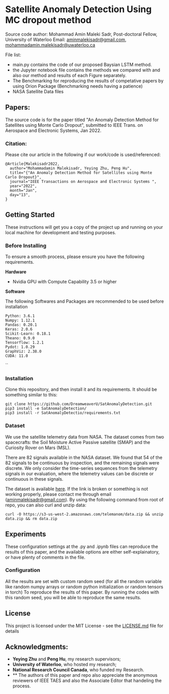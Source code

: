 # Satellite Anomaly Detection Using MC dropout method

Source code author: ‪Mohammad Amin Maleki Sadr, Post-doctoral Fellow, University of Waterloo
Email: aminmalekisadr@gmail.com, mohammadamin.malekisadr@uwaterloo.ca

File list:
* main.py contains the code of our proposed Baysian LSTM method.
* the Jupyter notebook file contains the methods we compared with and also our method and results of each Figure separately.
* The Benchmarking for reproducing the results of competative papers by using Orion Package (Benchmarking needs having a patience)
* NASA Satellite Data files


## Papers:
The source code is for the paper titled "An Anomaly Detection Method for Satellites using Monte Carlo Dropout", submitted to IEEE Trans. on Aerospace and Electronic Systems, Jan 2022.

### Citation:

Please cite our article in the following if our work/code is used/referenced:

```
@Article{Malekisadr2022,
  author="Mohammadamin Malekisadr, Yeying Zhu, Peng Hu",
  title="{"An Anomaly Detection Method for Satellites using Monte Carlo Dropout}",
  journal="IEEE Transactions on Aerospace and Electronic Systems ",
  year="2022",
  month="Jan",
  day="13",
}
```
## Getting Started
These instructions will get you a copy of the project up and running on your local machine for development and testing purposes.

### Before Installing
To ensure a smooth process, please ensure you have the following requirements.

**Hardware**
- Nvidia GPU with Compute Capability 3.5 or higher


**Software**

The following Softwares and Packages are recommended to be used before installation
```
Python: 3.6.1
Numpy: 1.12.1
Pandas: 0.20.1
Keras: 2.0.6
Scikit-Learn: 0.18.1
Theano: 0.9.0
Tensorflow: 1.2.1
Pydot: 1.0.29
GraphViz: 2.38.0
CUDA: 11.0
```
``
### Installation
Clone this repository, and then install it and its requirements. It should be something similar to this:

```
git clone https://github.com/DreamweaverU/SatAnomalyDetection.git
pip3 install -e SatAnomalyDetection/
pip3 install -r SatAnomalyDetectio/requirements.txt
```

### Dataset
We use the satellite telemetry data from NASA. The dataset comes from two spacecrafts: the Soil Moisture Active Passive satellite (SMAP) and the Curiosity Rover on Mars (MSL).

There are 82 signals available in the NASA dataset. We found that 54 of the 82 signals  to be continuous by inspection, and the remaining signals were discrete. We only consider the time-series sequences from the telemetry signals in our evaluation, where the telemetry values can be discrete or continuous in these signals.

The dataset is available [here](https://s3-us-west-2.amazonaws.com/telemanom/data.zip). If the link is broken or something is not working properly, please contact me through email (aminmalekisadr@gmail.com). By using the following command from root of repo, you can also curl and unzip data:
```
curl -O https://s3-us-west-2.amazonaws.com/telemanom/data.zip && unzip data.zip && rm data.zip
```
## Experiments
These configuration settings at the .py and .ipynb files can reproduce the results of this paper, and the available options are either self-explainatory, or have plenty of comments in the file.
### Configuration
All the results are set with custom random seed (for all the random variable like random numpy arrays or random python initialization or random tensors in torch) To reproduce the results of this paper. By running the codes with this random seed, you will be able to reproduce the same results. 

## License
This project is licensed under the MIT License - see the [LICENSE.md](LICENSE.md) file for details
## Acknowledgments:
* **Yeying Zhu** and **Peng Hu**, my research supervisors;
* **University of Waterloo**, who hosted my research;
* **National Research Council Canada**, who funded my Research.
* ** The authors of this paper and repo also appreciate the anonymous reviewers of IEEE TAES and also the Associate Editor that handeling the process.   

